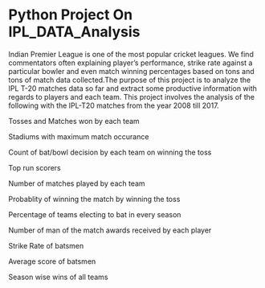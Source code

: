 # Python Project On IPL_DATA_Analysis 
Indian Premier League is one of the most popular cricket leagues. We find commentators often explaining player’s performance, strike rate against a particular bowler and even match winning percentages based on tons and tons of match data collected.The purpose of this project is to analyze the IPL T-20 matches data so far and extract some productive information with regards to players and each team. This project involves the analysis of the following with the IPL-T20 matches from the year 2008 till 2017.

Tosses and Matches won by each team

Stadiums with maximum match occurance

Count of bat/bowl decision by each team on winning the toss

Top run scorers

Number of matches played by each team

Probablity of winning the match by winning the toss

Percentage of teams electing to bat in every season

Number of man of the match awards received by each player

Strike Rate of batsmen

Average score of batsmen

Season wise wins of all teams
